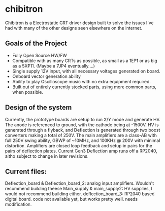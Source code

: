 # chibitron

Chibitron is a Electrostatic CRT driver design built to solve the issues I've had with many of the other designs seen elsewhere on the internet. 

## Goals of the Project
* Fully Open Source HW/FW
* Compatible with as many CRTs as possible, as small as a 1EP1 or as big as a 5XP11. (Maybe a 7JP4 eventually....)
* Single supply 12V input, with all necessary voltages generated on board.
* Onboard vector generation ability
* Ability to play Oscilloscope music with no extra equipment required.
* Built out of entirely currently stocked parts, using more common parts, when possible.

## Design of the system
Currently, the prototype boards are setup to run X/Y mode and generate HV. The anode is referenced to ground, with the cathode being at -1500V. HV is generated through a flyback, and Deflection is generated through two boost converters making a total of 250V. The main amplifiers are a class-AB with full 250V swing ability, GBWP of ~10MHz, and 100KHz @ 200V with minimal distortion. Amplifiers are closed loop feedback and setup in pairs for the pairs of deflection plates. Current Gen3 Deflection amp runs off a RP2040, altho subject to change in later revisions. 

## Current files:
Deflection_board & Deflection_board_2: analog input amplifiers. Wouldn't recommend building theese
Main_supply & main_supply2: HV supplies, I would not recommend building either.
deflection_board_3: RP2040 based digital board. code not available yet, but works pretty well. needs modification. 

